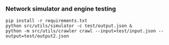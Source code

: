 ### Network simulator and engine testing
```
pip install -r requirements.txt
python src/utils/simulator -c test/output.json &
python -m src/utils/crawler crawl --input=test/input.json --output=test/output2.json
```
